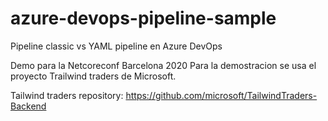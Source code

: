# azure-devops-pipeline-sample
Pipeline classic vs YAML pipeline en Azure DevOps

Demo para la Netcoreconf Barcelona 2020
Para la demostracion se usa el proyecto Trailwind traders de Microsoft.

Tailwind traders repository: https://github.com/microsoft/TailwindTraders-Backend
